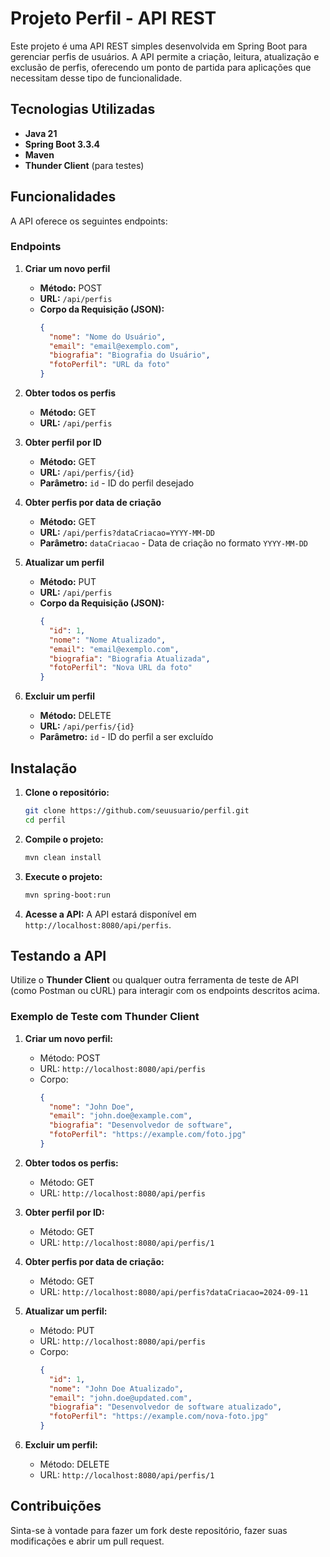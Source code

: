 # Projeto Perfil - API REST

Este projeto é uma API REST simples desenvolvida em Spring Boot para gerenciar perfis de usuários. A API permite a criação, leitura, atualização e exclusão de perfis, oferecendo um ponto de partida para aplicações que necessitam desse tipo de funcionalidade.

## Tecnologias Utilizadas

- **Java 21**
- **Spring Boot 3.3.4**
- **Maven**
- **Thunder Client** (para testes)

## Funcionalidades

A API oferece os seguintes endpoints:

### Endpoints

1. **Criar um novo perfil**
   - **Método:** POST
   - **URL:** `/api/perfis`
   - **Corpo da Requisição (JSON):**
     ```json
     {
       "nome": "Nome do Usuário",
       "email": "email@exemplo.com",
       "biografia": "Biografia do Usuário",
       "fotoPerfil": "URL da foto"
     }
     ```

2. **Obter todos os perfis**
   - **Método:** GET
   - **URL:** `/api/perfis`

3. **Obter perfil por ID**
   - **Método:** GET
   - **URL:** `/api/perfis/{id}`
   - **Parâmetro:** `id` - ID do perfil desejado

4. **Obter perfis por data de criação**
   - **Método:** GET
   - **URL:** `/api/perfis?dataCriacao=YYYY-MM-DD`
   - **Parâmetro:** `dataCriacao` - Data de criação no formato `YYYY-MM-DD`

5. **Atualizar um perfil**
   - **Método:** PUT
   - **URL:** `/api/perfis`
   - **Corpo da Requisição (JSON):**
     ```json
     {
       "id": 1,
       "nome": "Nome Atualizado",
       "email": "email@exemplo.com",
       "biografia": "Biografia Atualizada",
       "fotoPerfil": "Nova URL da foto"
     }
     ```

6. **Excluir um perfil**
   - **Método:** DELETE
   - **URL:** `/api/perfis/{id}`
   - **Parâmetro:** `id` - ID do perfil a ser excluído

## Instalação

1. **Clone o repositório:**
   ```bash
   git clone https://github.com/seuusuario/perfil.git
   cd perfil
   ```

2. **Compile o projeto:**
   ```bash
   mvn clean install
   ```

3. **Execute o projeto:**
   ```bash
   mvn spring-boot:run
   ```

4. **Acesse a API:**
   A API estará disponível em `http://localhost:8080/api/perfis`.

## Testando a API

Utilize o **Thunder Client** ou qualquer outra ferramenta de teste de API (como Postman ou cURL) para interagir com os endpoints descritos acima.

### Exemplo de Teste com Thunder Client

1. **Criar um novo perfil:**
   - Método: POST
   - URL: `http://localhost:8080/api/perfis`
   - Corpo:
     ```json
     {
       "nome": "John Doe",
       "email": "john.doe@example.com",
       "biografia": "Desenvolvedor de software",
       "fotoPerfil": "https://example.com/foto.jpg"
     }
     ```

2. **Obter todos os perfis:**
   - Método: GET
   - URL: `http://localhost:8080/api/perfis`

3. **Obter perfil por ID:**
   - Método: GET
   - URL: `http://localhost:8080/api/perfis/1`

4. **Obter perfis por data de criação:**
   - Método: GET
   - URL: `http://localhost:8080/api/perfis?dataCriacao=2024-09-11`

5. **Atualizar um perfil:**
   - Método: PUT
   - URL: `http://localhost:8080/api/perfis`
   - Corpo:
     ```json
     {
       "id": 1,
       "nome": "John Doe Atualizado",
       "email": "john.doe@updated.com",
       "biografia": "Desenvolvedor de software atualizado",
       "fotoPerfil": "https://example.com/nova-foto.jpg"
     }
     ```

6. **Excluir um perfil:**
   - Método: DELETE
   - URL: `http://localhost:8080/api/perfis/1`

## Contribuições

Sinta-se à vontade para fazer um fork deste repositório, fazer suas modificações e abrir um pull request.